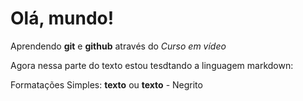 # Olá, mundo!
 Aprendendo **git** e **github** através do *Curso em vídeo*

 Agora nessa parte do texto estou tesdtando a linguagem markdown:

 Formatações Simples:
 ****texto****  ou __texto__ - Negrito

